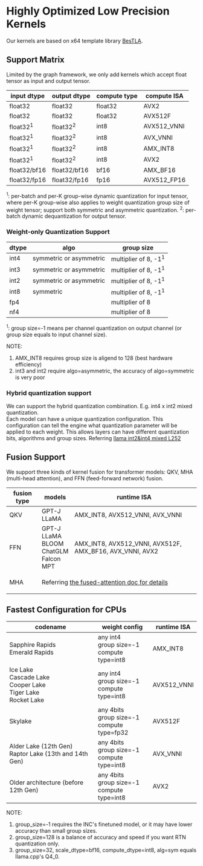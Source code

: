 # Highly Optimized Low Precision Kernels
Our kernels are based on x64 template library [BesTLA](../../bestla/README.md).
## Support Matrix
Limited by the graph framework, we only add kernels which accept float tensor as input and output tensor.

input dtype | output dtype | compute type | compute ISA
--- |---|---|---
float32 | float32 | float32 | AVX2
float32 | float32 | float32 | AVX512F
float32<sup>1</sup> | float32<sup>2</sup> | int8 | AVX512_VNNI
float32<sup>1</sup> | float32<sup>2</sup> | int8 | AVX_VNNI
float32<sup>1</sup> | float32<sup>2</sup> | int8 | AMX_INT8
float32<sup>1</sup> | float32<sup>2</sup> | int8 | AVX2
float32/bf16 | float32/bf16 | bf16 | AMX_BF16
float32/fp16 | float32/fp16 | fp16 | AVX512_FP16

<sup>1</sup>: per-batch and per-K group-wise dynamic quantization for input tensor, where per-K group-wise also applies to weight quantization
group size of weight tensor; support both symmetric and asymmetric quantization.
<sup>2</sup>: per-batch dynamic dequantization for output tensor.

### Weight-only Quantization Support
dtype | algo | group size
--- | --- | ---
int4 | symmetric or asymmetric | multiplier of 8, -1<sup>1</sup>
int3 | symmetric or asymmetric | multiplier of 8, -1<sup>1</sup>
int2 | symmetric or asymmetric | multiplier of 8, -1<sup>1</sup>
int8 | symmetric | multiplier of 8, -1<sup>1</sup>
fp4 | | multiplier of 8
nf4 | | multiplier of 8

<sup>1</sup>: group size=-1 means per channel quantization on output channel (or group size equals to input channel size).

NOTE:
1. AMX_INT8 requires group size is aligend to 128 (best hardware efficiency)
2. int3 and int2 require algo=asymmetric, the accuracy of algo=symmetric is very poor

### Hybrid quantization support
We can support the hybrid quantization combination. E.g. int4 x int2 mixed quantization.   
Each model can have a unique quantization configuration.  This configuration can tell the engine what quantization parameter will be applied to each weight. This allows layers can have different quantization
bits, algorithms and group sizes. Referring [llama int2&int4 mixed L252](../models/llama/llama_utils.cpp)

## Fusion Support
We support three kinds of kernel fusion for transformer models: QKV, MHA (multi-head attention), and FFN (feed-forward network) fusion.

<table>
    <thead>
        <tr>
            <th>fusion type</th>
            <th>models</th>
            <th>runtime ISA</th>
        </tr>
    </thead>
    <tbody>
        <tr>
            <td>QKV</td>
            <td >GPT-J<br>LLaMA</td>
            <td>AMX_INT8, AVX512_VNNI, AVX_VNNI</td>
        </tr>
        <tr>
            <td>FFN</td>
            <td>GPT-J<br>LLaMA<br>BLOOM<br>ChatGLM<br>Falcon<br>MPT</td>
            <td>AMX_INT8, AVX512_VNNI, AVX512F, AMX_BF16, AVX_VNNI, AVX2</td>
        </tr>
        <tr>
            <td>MHA</td>
            <td colspan=2>

Referring [the fused-attention doc for details](../docs/fused_attention.md#supported-models)
</td>
        </tr>
    </tbody>
</table>

## Fastest Configuration for CPUs
codename | weight config | runtime ISA
---|---|---
Sapphire Rapids<br>Emerald Rapids | any int4<br>group size=-1<br>compute type=int8 | AMX_INT8
Ice Lake<br>Cascade Lake<br>Cooper Lake<br>Tiger Lake<br>Rocket Lake | any int4<br>group size=-1<br>compute type=int8 | AVX512_VNNI
Skylake |  any 4bits<br>group size=-1<br>compute type=fp32 | AVX512F
Alder Lake (12th Gen)<br>Raptor Lake (13th and 14th Gen)|any 4bits<br>group size=-1<br>compute type=int8 | AVX_VNNI
Older architecture (before 12th Gen)|  any 4bits<br>group size=-1<br>compute type=int8 | AVX2

NOTE:  
1. group_size=-1 requires the INC's finetuned model, or it may have lower accuracy than small group sizes.  
2. group_size=128 is a balance of accuracy and speed if you want RTN quantization only.  
3. group_size=32, scale_dtype=bf16, compute_dtype=int8, alg=sym equals llama.cpp's Q4_0.
